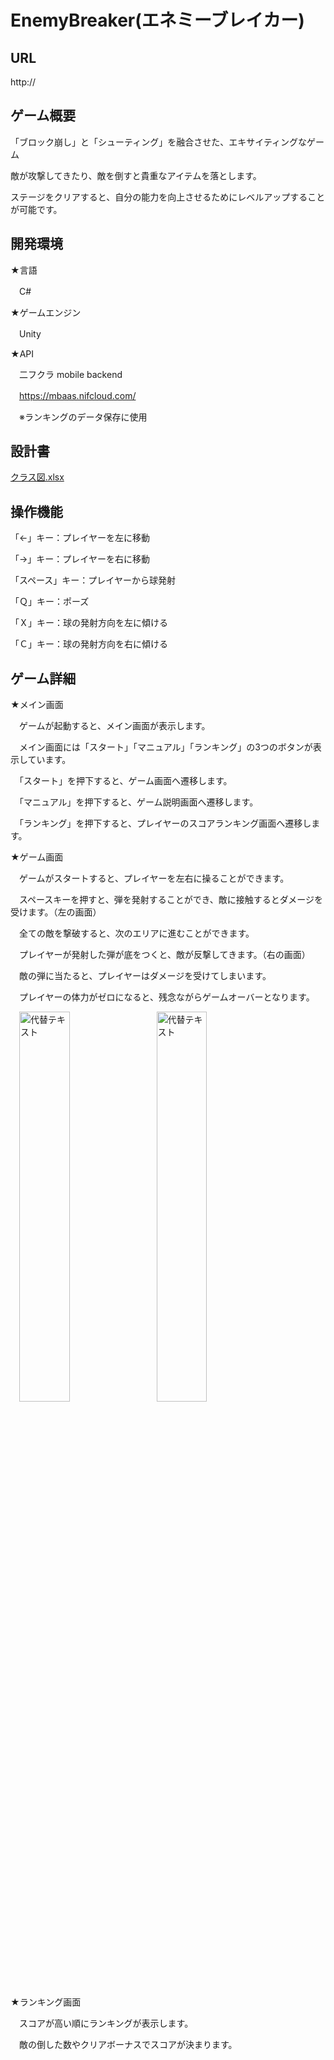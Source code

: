 # EnemyBreaker(エネミーブレイカー)

## URL

http://

## ゲーム概要
「ブロック崩し」と「シューティング」を融合させた、エキサイティングなゲーム

敵が攻撃してきたり、敵を倒すと貴重なアイテムを落とします。

ステージをクリアすると、自分の能力を向上させるためにレベルアップすることが可能です。

## 開発環境

★言語

　C#

★ゲームエンジン

　Unity

★API

　二フクラ mobile backend
 
　https://mbaas.nifcloud.com/

　※ランキングのデータ保存に使用

## 設計書

[クラス図.xlsx](./クラス図.xlsx)

## 操作機能

「←」キー：プレイヤーを左に移動

「→」キー：プレイヤーを右に移動

「スペース」キー：プレイヤーから球発射

「Ｑ」キー：ポーズ

「Ｘ」キー：球の発射方向を左に傾ける

「Ｃ」キー：球の発射方向を右に傾ける

## ゲーム詳細

★メイン画面

　ゲームが起動すると、メイン画面が表示します。
 
　メイン画面には「スタート」「マニュアル」「ランキング」の3つのボタンが表示しています。
 
　「スタート」を押下すると、ゲーム画面へ遷移します。
 
　「マニュアル」を押下すると、ゲーム説明画面へ遷移します。
 
　「ランキング」を押下すると、プレイヤーのスコアランキング画面へ遷移します。

★ゲーム画面

　ゲームがスタートすると、プレイヤーを左右に操ることができます。

　スペースキーを押すと、弾を発射することができ、敵に接触するとダメージを受けます。（左の画面）

　全ての敵を撃破すると、次のエリアに進むことができます。

　プレイヤーが発射した弾が底をつくと、敵が反撃してきます。（右の画面）
 
　敵の弾に当たると、プレイヤーはダメージを受けてしまいます。
  
　プレイヤーの体力がゼロになると、残念ながらゲームオーバーとなります。

　<img src="https://github.com/KASHIHARA-GITHUB/EnemyBreaker_Unity/assets/69448136/3c9f0305-3056-4ef7-9ff4-6fef49275bb9" alt="代替テキスト" width="40%" />
　<img src="https://github.com/KASHIHARA-GITHUB/EnemyBreaker_Unity/assets/69448136/001c2151-2f6b-4697-b28b-66bec1734840" alt="代替テキスト" width="40%" />

 ★ランキング画面

　スコアが高い順にランキングが表示します。
 
　敵の倒した数やクリアボーナスでスコアが決まります。

　


 


